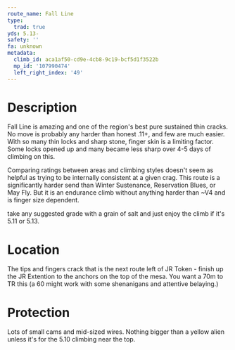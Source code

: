 ```yaml
---
route_name: Fall Line
type:
  trad: true
yds: 5.13-
safety: ''
fa: unknown
metadata:
  climb_id: aca1af50-cd9e-4cb8-9c19-bcf5d1f3522b
  mp_id: '107990474'
  left_right_index: '49'
---
```

# Description
Fall Line is amazing and one of the region's best pure sustained thin cracks. No move is probably any harder than honest .11+, and few are much easier. With so many thin locks and sharp stone, finger skin is a limiting factor. Some locks opened up and many became less sharp over 4-5 days of climbing on this.

Comparing ratings between areas and climbing styles doesn't seem as helpful as trying to be internally consistent at a given crag. This route is a significantly harder send than Winter Sustenance, Reservation Blues, or May Fly. But it is an endurance climb without anything harder than ~V4 and is finger size dependent.

take any suggested grade with a grain of salt and just enjoy the climb if it's 5.11 or 5.13.

# Location
The tips and fingers crack that is the next route left of JR Token - finish up the JR Extention to the anchors on the top of the mesa.  You want a 70m to TR this (a 60 might work with some shenanigans and attentive belaying.)

# Protection
Lots of small cams and mid-sized wires. Nothing bigger than a yellow alien unless it's for the 5.10 climbing near the top.

